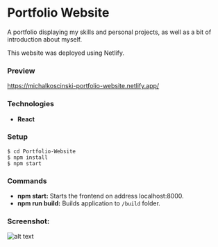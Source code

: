 # Portfolio Website
A portfolio displaying my skills and personal projects, as well as a bit of introduction about myself.

This website was deployed using Netlify.

### Preview
https://michalkoscinski-portfolio-website.netlify.app/

### Technologies
- **React**


### Setup
```
$ cd Portfolio-Website
$ npm install
$ npm start

```

### Commands
- **npm start:** Starts the frontend on address localhost:8000.
- **npm run build:** Builds application to `/build` folder.

### Screenshot:

![alt text](https://i.ibb.co/55ggSST/Portfolio-website.png)

